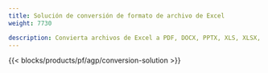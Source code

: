 ```yaml
---
title: Solución de conversión de formato de archivo de Excel 
weight: 7730

description: Convierta archivos de Excel a PDF, DOCX, PPTX, XLS, XLSX, XLSM, XLSB, ODS, CSV, TSV, HTML, JPG, BMP, PNG, SVG, TIFF, XPS, MHTML y Markdown.
---
```

{{< blocks/products/pf/agp/conversion-solution >}} 
